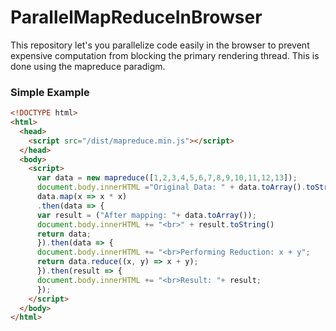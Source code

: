 # ParallelMapReduceInBrowser
This repository let's you parallelize code easily in the browser to prevent expensive computation from blocking the primary rendering thread.  This is done using the mapreduce paradigm.

### Simple Example
```html
<!DOCTYPE html>
<html>
  <head>
    <script src="/dist/mapreduce.min.js"></script>
  </head>
  <body>
    <script>
      var data = new mapreduce([1,2,3,4,5,6,7,8,9,10,11,12,13]);
      document.body.innerHTML ="Original Data: " + data.toArray().toString();
      data.map(x => x * x)
      .then(data => {
      var result = ("After mapping: "+ data.toArray());
      document.body.innerHTML += "<br>" + result.toString()
      return data;
      }).then(data => {
      document.body.innerHTML += "<br>Performing Reduction: x + y";
      return data.reduce((x, y) => x + y);
      }).then(result => {
      document.body.innerHTML += "<br>Result: "+ result;
      });
    </script>
  </body>
</html>
```
